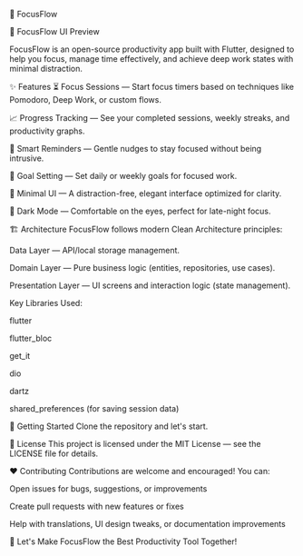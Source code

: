 🧠 FocusFlow

📸 FocusFlow UI Preview 


FocusFlow is an open-source productivity app built with Flutter, designed to help you focus, manage time effectively, and achieve deep work states with minimal distraction.

✨ Features
⏳ Focus Sessions — Start focus timers based on techniques like Pomodoro, Deep Work, or custom flows.

📈 Progress Tracking — See your completed sessions, weekly streaks, and productivity graphs.

🔔 Smart Reminders — Gentle nudges to stay focused without being intrusive.

🎯 Goal Setting — Set daily or weekly goals for focused work.

🎨 Minimal UI — A distraction-free, elegant interface optimized for clarity.

🌙 Dark Mode — Comfortable on the eyes, perfect for late-night focus.

🏗️ Architecture
FocusFlow follows modern Clean Architecture principles:

Data Layer — API/local storage management.

Domain Layer — Pure business logic (entities, repositories, use cases).

Presentation Layer — UI screens and interaction logic (state management).

Key Libraries Used:

flutter

flutter_bloc

get_it

dio

dartz

shared_preferences (for saving session data)

🚀 Getting Started
Clone the repository and let's start.

📄 License
This project is licensed under the MIT License — see the LICENSE file for details.

❤️ Contributing
Contributions are welcome and encouraged!
You can:

Open issues for bugs, suggestions, or improvements

Create pull requests with new features or fixes

Help with translations, UI design tweaks, or documentation improvements


🚀 Let's Make FocusFlow the Best Productivity Tool Together!
